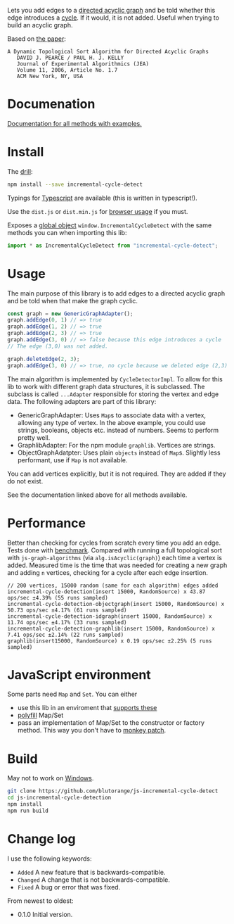 Lets you add edges to a [directed acyclic graph](https://en.wikipedia.org/wiki/Directed_acyclic_graph) and be told whether this edge
introduces a [cycle](https://en.wikipedia.org/wiki/Cycle_(graph_theory)). If it would, it is not added. Useful when trying to build
an acyclic graph.

Based on [the paper](https://dl.acm.org/citation.cfm?id=1210590):

```text
A Dynamic Topological Sort Algorithm for Directed Acyclic Graphs
   DAVID J. PEARCE / PAUL H. J. KELLY
   Journal of Experimental Algorithmics (JEA)
   Volume 11, 2006, Article No. 1.7
   ACM New York, NY, USA
```

# Documenation

[Documentation for all methods with examples.](https://blutorange.github.io/js-incremental-cycle-detect/)

# Install

The [drill](https://docs.npmjs.com/getting-started/installing-npm-packages-locally):

```sh
npm install --save incremental-cycle-detect
```

Typings for [Typescript](https://www.typescriptlang.org/) are available (this is written in typescript!).

Use the `dist.js` or `dist.min.js` for [browser usage](http://browserify.org/) if you must.

Exposes a [global object](https://softwareengineering.stackexchange.com/questions/277279/why-are-globals-bad-in-javascript) `window.IncrementalCycleDetect` with the same methods you can when importing this lib:

```javascript
import * as IncrementalCycleDetect from "incremental-cycle-detect";
```

# Usage

The main purpose of this library is to add edges to a directed acyclic graph and be told when
that make the graph cyclic.

```javascript
const graph = new GenericGraphAdapter();
graph.addEdge(0, 1) // => true
graph.addEdge(1, 2) // => true
graph.addEdge(2, 3) // => true
graph.addEdge(3, 0) // => false because this edge introduces a cycle
// The edge (3,0) was not added.

graph.deleteEdge(2, 3);
graph.addEdge(3, 0) // => true, no cycle because we deleted edge (2,3)
```

The main algorithm is implemented by `CycleDetectorImpl`. To allow for this lib to work with different graph
data structures, it is subclassed. The subclass is called `...Adapter` responsible for storing the vertex and edge data.
The following adapters are part of this library:

- GenericGraphAdapter: Uses `Map`s to associate data with a vertex, allowing any type of vertex. In the above example, you could use strings, booleans, objects etc. instead of numbers. Seems to perform pretty well. 
- GraphlibAdapter: For the npm module `graphlib`. Vertices are strings.
- ObjectGraphAdatpter: Uses plain `objects` instead of `Map`s. Slightly less performant, use if `Map` is not available.

You can add vertices explicitly, but it is not required. They are added if they do not exist.

See the documentation linked above for all methods available.

# Performance

Better than checking for cycles from scratch every time you add an edge. Tests done with [benchmark](https://www.npmjs.com/package/benchmark).
Compared with running a full topological sort with `js-graph-algorithms` (via `alg.isAcyclic(graph)`) each time a vertex is added.
Measured time is the time that was needed for creating a new graph and adding `n` vertices, checking
for a cycle after each edge insertion.

```
// 200 vertices, 15000 random (same for each algorithm) edges added
incremental-cycle-detection(insert 15000, RandomSource) x 43.87 ops/sec ±4.39% (55 runs sampled)
incremental-cycle-detection-objectgraph(insert 15000, RandomSource) x 50.73 ops/sec ±4.17% (61 runs sampled)
incremental-cycle-detection-idgraph(insert 15000, RandomSource) x 11.74 ops/sec ±4.17% (33 runs sampled)
incremental-cycle-detection-graphlib(insert 15000, RandomSource) x 7.41 ops/sec ±2.14% (22 runs sampled)
graphlib(insert15000, RandomSource) x 0.19 ops/sec ±2.25% (5 runs sampled)
```

# JavaScript environment

Some parts need `Map` and `Set`. You can either

- use this lib in an enviroment that [supports these](https://developer.mozilla.org/en-US/docs/Web/JavaScript/Reference/Global_Objects/Map)
- [polyfill](https://en.wikipedia.org/wiki/Polyfill_%28programming%29) Map/Set
- pass an implementation of Map/Set to the constructor or factory method. This way you don't have to [monkey patch](https://stackoverflow.com/questions/5741877/is-monkey-patching-really-that-bad).

# Build

May not to work on [Windows](https://xkcd.com/196/).

```sh
git clone https://github.com/blutorange/js-incremental-cycle-detect
cd js-incremental-cycle-detection
npm install
npm run build
```

# Change log

I use the following keywords:

- `Added` A new feature that is backwards-compatible.
- `Changed` A change that is not backwards-compatible.
- `Fixed` A bug or error that was fixed.

From newest to oldest:

- 0.1.0 Initial version.
